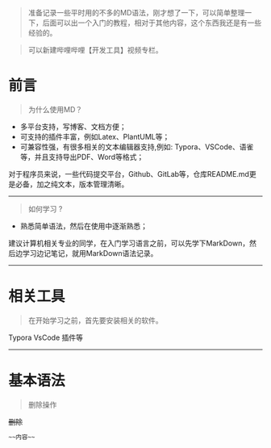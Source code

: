 > 准备记录一些平时用的不多的MD语法，刚才想了一下，可以简单整理一下，后面可以出一个入门的教程，相对于其他内容，这个东西我还是有一些经验的。

> 可以新建哔哩哔哩【开发工具】视频专栏。

# 前言

> 为什么使用MD？

- 多平台支持，写博客、文档方便；
- 可支持的插件丰富，例如Latex、PlantUML等；
- 可兼容性强，有很多相关的文本编辑器支持,例如: Typora、VSCode、语雀等，并且支持导出PDF、Word等格式；

对于程序员来说，一些代码提交平台，Github、GitLab等，仓库README.md更是必备，加之纯文本，版本管理清晰。

---

> 如何学习 ?

- 熟悉简单语法，然后在使用中逐渐熟悉；

建议计算机相关专业的同学，在入门学习语言之前，可以先学下MarkDown，然后边学习边记笔记，就用MarkDown语法记录。

---

# 相关工具

> 在开始学习之前，首先要安装相关的软件。



Typora VsCode 插件等


---

# 基本语法

> 删除操作

~~删除~~

```bash
~~内容~~
```

